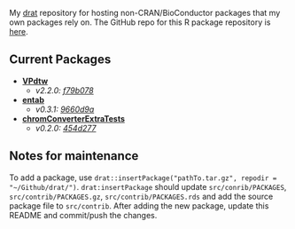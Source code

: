 My [drat](http://dirk.eddelbuettel.com/code/drat.html) repository for hosting non-CRAN/BioConductor packages that my own packages rely on. The GitHub repo for this R package repository is [here](https://github.com/ethanbass/drat).

## Current Packages
- **[VPdtw](https://github.com/ethanbass/VPdtw)**
    - *v2.2.0: [f79b078](https://github.com/ethanbass/VPdtw/commit/f79b07891240edb2717735c003a2c3358e37a06b)*
- **[entab](https://github.com/bovee/entab)**
    - *v0.3.1: [9660d9a](https://github.com/bovee/entab/commit/9660d9a3ab6bc7147262cfeef383cf0b51d41cbf)*
- **[chromConverterExtraTests](https://github.com/ethanbass/chromConverterExtraTests)**
    - *v0.2.0: [454d277](https://github.com/ethanbass/chromConverterExtraTests/commit/454d277b7eb0eb58aabc77de805ff867f403857a)*

## Notes for maintenance

To add a package, use `drat::insertPackage("pathTo.tar.gz", repodir = "~/Github/drat/")`.
`drat:insertPackage` should update `src/conrib/PACKAGES`, `src/contrib/PACKAGES.gz`, `src/contrib/PACKAGES.rds` and add the source package file to `src/contrib`. After adding the new package, update this README and commit/push the changes.

